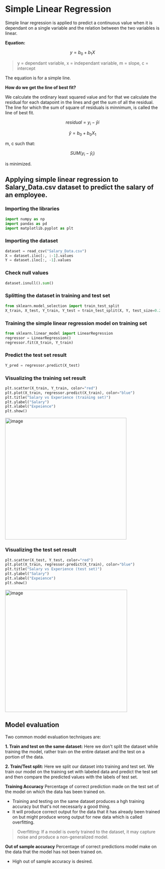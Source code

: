 # Simple Linear Regression

Simple linar regression is applied to predict a continuous value when it is dependant on a single variable and the relation between the two variables is linear.

**Equation:**

```math
y = b_{0} + b_{1}X
```

> y = dependant variable,
> x = independant variable,
> m = slope,
> c = intercept

The equation is for a simple line.

**How do we get the line of best fit?**

We calculate the ordinary least squared value and for that we calculate the residual for each datapoint in the lines and get the sum of all the residual. The line for which the sum of square of residuals is minnimum, is called the line of best fit.

```math
residual = y_{i} − \hat{y}{i}
```

```math
\hat{y} = b_{0} + b_{0}X_{1}
```

m, c such that:

```math
SUM(y_{i} - \hat{y}_{i})
```

is minimized.

## Applying simple linear regression to Salary_Data.csv dataset to predict the salary of an employee.

### Importing the libraries

```python
import numpy as np
import pandas as pd
import matplotlib.pyplot as plt
```

### Importing the dataset

```python
dataset = read_csv("Salary_Data.csv")
X = dataset.iloc[:, :-1].values
Y = dataset.iloc[:, -1].values
```
### Check null values

```python
dataset.isnull().sum()
```

### Splitting the dataset in training and test set

```python
from sklearn.model_selection import train_test_split
X_train, X_test, Y_train, Y_test = train_test_split(X, Y, test_size=0.2, random_state=0)
```

### Training the simple linear regression model on training set

```python
from sklearn.linear_model import LinearRegression
regressor = LinearRegression()
regressor.fit(X_train, Y_train)
```

### Predict the test set result

```python
Y_pred = regressor.predict(X_test)
```

### Visualizing the training set result

```python
plt.scatter(X_train, Y_train, color="red")
plt.plot(X_train, regressor.predict(X_train), color="blue")
plt.title("Salary vs Experience (training set)")
plt.ylabel("Salary")
plt.xlabel("Expeience")
plt.show()
```
<img width="395" alt="image" src="https://github.com/user-attachments/assets/efe7b980-5eab-482f-bf02-41bd1a132486">

### Visualizing the test set result

```python
plt.scatter(X_test, Y_test, color="red")
plt.plot(X_train, regressor.predict(X_train), color="blue")
plt.title("Salary vs Experience (test set)")
plt.ylabel("Salary")
plt.xlabel("Expeience")
plt.show()
```
<img width="397" alt="image" src="https://github.com/user-attachments/assets/b40ae7cc-a2f1-4dd9-8a60-b8c249645fa1">

## Model evaluation

Two common model evaluation techniques are:

**1. Train and test on the same dataset:**
Here we don't split the dataset while training the model, rather train on the entire dataset and the test on a portion of the data.

**2. Train/Test split:**
Here we split our dataset into training and test set. We train our model on the training set with labeled data and predict the test set and then compare the predicted values with the labels of test set.

**Training Accuracy**
Percentage of correct prediction made on the test set of the model on which the data has been trained on.
- Training and testing on the same dataset produces a hgh training accuracy but that's not necessarly a good thing.
- It will produce correct output for the data that it has already been trained on but might produce wrong output for new data which is called overfitting.

> Overfitting: If a model is overly trained to the dataset, it may capture noise and produce a non-generalized model.

**Out of sample accuracy**
Percentage of correct predictions model make on the data that the model has not been trained on.
- High out of sample accuracy is desired. 